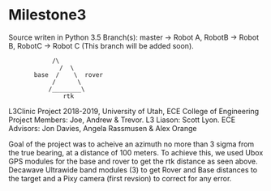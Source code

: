 # Milestone3
Source writen in Python 3.5 
Branch(s):
	master -> Robot A,
	RobotB -> Robot B,
	RobotC -> Robot C (This branch will be added soon).

		        /\
                  /  \
           base  /    \  rover
                /      \
               /________\
                   rtk
L3Clinic Project 2018-2019, University of Utah, ECE College of Engineering
Project Members: Joe, Andrew & Trevor. L3 Liason: Scott Lyon.
ECE Advisors: Jon Davies, Angela Rassmusen & Alex Orange

Goal of the project was to acheive an azimuth no more than 3 sigma from the true bearing, at a distance of 100 meters. To achieve this, we used Ubox GPS modules for the base and rover to get the rtk distance as seen above.
Decawave Ultrawide band modules (3) to get Rover and Base distances to the target and a Pixy camera (first revsion) to correct for any error.
